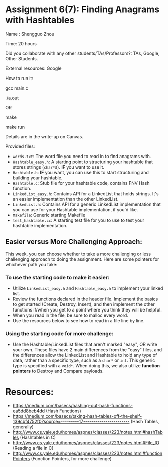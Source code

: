 # Assignment 6(7): Finding Anagrams with Hashtables



Name : Shengguo Zhou

Time: 20 hours

Did you collaborate with any other students/TAs/Professors?: TAs, Google, Other Students.

External resources: Google

How to run it:

gcc main.c

./a.out

OR

make 

make run



Details are in the write-up on Canvas. 

Provided files: 

* ```words.txt```: The word file you need to read in to find anagrams with. 
* ```Hashtable_easy.h```: A starting point to structuring your hashtable that 
stores strings (```char*```s). **IF** you want to use it. 
* ```Hashtable.h```: **IF** you want, you can use this to start structuring 
and building your hashtable. 
* ```Hashtable.c```: Stub file for your hashtable code, contains FNV Hash function. 
* ```LinkedList_easy.h```: Contains API for a LinkedList that holds strings. It's an easier 
implementation than the other LinkedList. 
* ```LinkedList.h```: Contains API for a generic LinkedList implementation that you can 
use for your Hashtable implementation, if you'd like.
* ```Makefile```: Generic starting Makefile
* ```test_hashtable.cc```: A starting test file for you to use to test your hashtable implementation. 


## Easier versus More Challenging Approach: 

This week, you can choose whether to take a more challenging or less challenging 
approach to doing the assignment. Here are some pointers for whichever path you take: 

### To use the starting code to make it easier: 

* Utilize ```LinkedList_easy.h``` and ```Hashtable_easy.h``` to implement your linked list. 
* Review the functions declared in the header file. Implement the basics to get 
started (Create, Destroy, Insert), and then implement the other functions if/when 
you get to a point where you think they will be helpful. 
* When you read in the file, be sure to malloc every word. 
* Use the resources below to see how to read in a file line by line. 

### Using the starting code for more challenge: 

* Use the Hashtable/LinkedList files that aren't marked "easy", OR write your own. These 
files have 2 main differences from the "easy" files, and the differences 
allow the LinkedList and Hashtable to hold any type of data, rather than 
a specific type, such as a ```char*``` or ```int```. This generic type 
is specified with a ```void*```. When doing this, we also utilize **function pointers** 
to Destroy and Compare payloads. 



# Resources: 

* https://medium.com/basecs/hashing-out-hash-functions-ea5dd8beb4dd (Hash Functions)
* https://medium.com/basecs/taking-hash-tables-off-the-shelf-139cbf4752f0?source=---------17----------------------- (Hash Tables, generally)
* http://www.cs.yale.edu/homes/aspnes/classes/223/notes.html#hashTables (Hashtables in C)
* http://www.cs.yale.edu/homes/aspnes/classes/223/notes.html#File_IO  (Reading a file in C)
* http://www.cs.yale.edu/homes/aspnes/classes/223/notes.html#functionPointers (Function Pointers, for more challenge)




